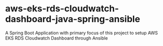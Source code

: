 # aws-eks-rds-cloudwatch-dashboard-java-spring-ansible
A Spring Boot Application with primary focus of this project to setup AWS EKS RDS Cloudwatch Dashboard through Ansible
